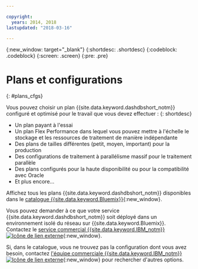 ```yaml
---

copyright:
  years: 2014, 2018
lastupdated: "2018-03-16"

---
```


<!-- Attribute definitions --> 
{:new_window: target="_blank"}
{:shortdesc: .shortdesc}
{:codeblock: .codeblock}
{:screen: .screen}
{:pre: .pre}

# Plans et configurations
{: #plans_cfgs}

Vous pouvez choisir un plan {{site.data.keyword.dashdbshort_notm}} configuré et optimisé pour le travail que vous devez effectuer :
{: shortdesc}

   * Un plan payant à l'essai
   * Un plan Flex Performance dans lequel vous pouvez mettre à l'échelle le stockage et les ressources de traitement de manière indépendante
   * Des plans de tailles différentes (petit, moyen, important) pour la production
   * Des configurations de traitement à parallélisme massif pour le traitement parallèle
   * Des plans configurés pour la haute disponibilité ou pour la compatibilité avec Oracle
   * Et plus encore...

Affichez tous les plans {{site.data.keyword.dashdbshort_notm}} disponibles dans le [catalogue {{site.data.keyword.Bluemix}}](https://console.bluemix.net/catalog/services/db2-warehouse){:new_window}.
<!--   * Plans configured for data warehouse and online analytical processing (OLAP) workloads: [{{site.data.keyword.dashdbshort_notm}}](https://console.bluemix.net/catalog/services/db2-warehouse){:new_window} -->
<!--   * Plans configured for high-speed, transactional processing (OLTP): [{{site.data.keyword.dashdbshort_notm}} for Transactions](https://console.ng.bluemix.net/catalog/services/dashdb-for-transactions-sql-database){:new_window} -->

Vous pouvez demander à ce que votre service {{site.data.keyword.dashdbshort_notm}} soit déployé dans un environnement isolé du réseau sur {{site.data.keyword.Bluemix}}. Contactez le [service commercial {{site.data.keyword.IBM_notm}} ![Icône de lien externe](../../icons/launch-glyph.svg "Icône de lien externe")](https://www.ibm.com/connect/ibm/fr/fr/?lnk=fcw){:new_window}.

Si, dans le catalogue, vous ne trouvez pas la configuration dont vous avez besoin, contactez [l'équipe commerciale {{site.data.keyword.IBM_notm}} ![Icône de lien externe](../../icons/launch-glyph.svg "Icône de lien externe")](https://www.ibm.com/connect/ibm/fr/fr/?lnk=fcw){:new_window} pour rechercher d'autres options.
